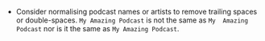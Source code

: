 

* Consider normalising podcast names or artists to remove trailing spaces or double-spaces. `My Amazing Podcast` is not the same as `My  Amazing Podcast` nor is it the same as `My Amazing Podcast`.
